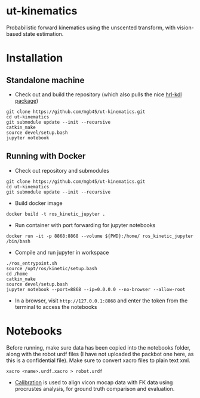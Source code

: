 # ut-kinematics
Probabilistic forward kinematics using the unscented transform, with vision-based state estimation. 


# Installation

## Standalone machine

- Check out and build the repository (which also pulls the nice [hrl-kdl package](https://github.com/gt-ros-pkg/hrl-kdl))

```
git clone https://github.com/mgb45/ut-kinematics.git
cd ut-kinematics
git submodule update --init --recursive
catkin_make
source devel/setup.bash
jupyter notebook
```

## Running with Docker 

- Check out repository and submodules
```
git clone https://github.com/mgb45/ut-kinematics.git
cd ut-kinematics
git submodule update --init --recursive
```
- Build docker image
```
docker build -t ros_kinetic_jupyter .
```
- Run container with port forwarding for jupyter notebooks
```
docker run -it -p 8868:8868 --volume ${PWD}:/home/ ros_kinetic_jupyter /bin/bash
```
- Compile and run jupyter in workspace
```
./ros_entrypoint.sh
source /opt/ros/kinetic/setup.bash
cd /home
catkin_make
source devel/setup.bash
jupyter notebook --port=8868 --ip=0.0.0.0 --no-browser --allow-root
```
- In a browser, visit `http://127.0.0.1:8868` and enter the token from the terminal to access the notebooks

# Notebooks

Before running, make sure data has been copied into the notebooks folder, along with the robot urdf files (I have not uploaded the packbot one here, as this is a confidential file). Make sure to convert xacro files to plain text xml.
```
xacro <name>.urdf.xacro > robot.urdf
```


- [Calibration](./notebooks/Calibration.ipynb) is used to align vicon mocap data with FK data using procrustes analysis, for ground truth comparison and evaluation.
